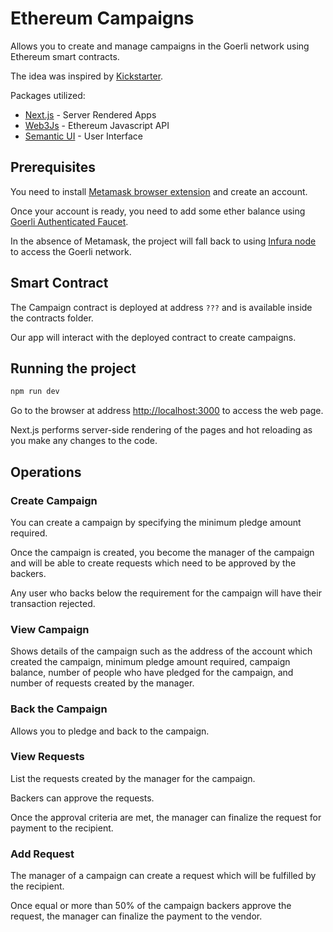 # Ethereum Campaigns

Allows you to create and manage campaigns in the Goerli network using Ethereum smart contracts.

The idea was inspired by [Kickstarter](https://www.kickstarter.com).

Packages utilized:

- [Next.js](https://nextjs.org/) - Server Rendered Apps
- [Web3Js](https://web3js.readthedocs.io/en/1.0/) - Ethereum Javascript API
- [Semantic UI](https://react.semantic-ui.com/) - User Interface

<!-- ![Ethereum Campaigns Project](https://i.imgur.com/ZJnIbFN.gif) -->

## Prerequisites

You need to install [Metamask browser extension](https://metamask.io/) and create an account.

Once your account is ready, you need to add some ether balance using [Goerli Authenticated Faucet](https://goerlifaucet.com).

In the absence of Metamask, the project will fall back to using [Infura node](https://infura.io/) to access the Goerli network.

## Smart Contract

The Campaign contract is deployed at address `???` and is available inside the contracts folder.

Our app will interact with the deployed contract to create campaigns.

## Running the project

```sh
npm run dev
```

Go to the browser at address <http://localhost:3000> to access the web page.

Next.js performs server-side rendering of the pages and hot reloading as you make any changes to the code.

## Operations

### Create Campaign

You can create a campaign by specifying the minimum pledge amount required.

Once the campaign is created, you become the manager of the campaign and will be able to create requests which need to be approved by the backers.

Any user who backs below the requirement for the campaign will have their transaction rejected.

### View Campaign

Shows details of the campaign such as the address of the account which created the campaign, minimum pledge amount required, campaign balance, number of people who have pledged for the campaign, and number of requests created by the manager.

### Back the Campaign

Allows you to pledge and back to the campaign.

### View Requests

List the requests created by the manager for the campaign.

Backers can approve the requests.

Once the approval criteria are met, the manager can finalize the request for payment to the recipient.

### Add Request

The manager of a campaign can create a request which will be fulfilled by the recipient.

Once equal or more than 50% of the campaign backers approve the request, the manager can finalize the payment to the vendor.
